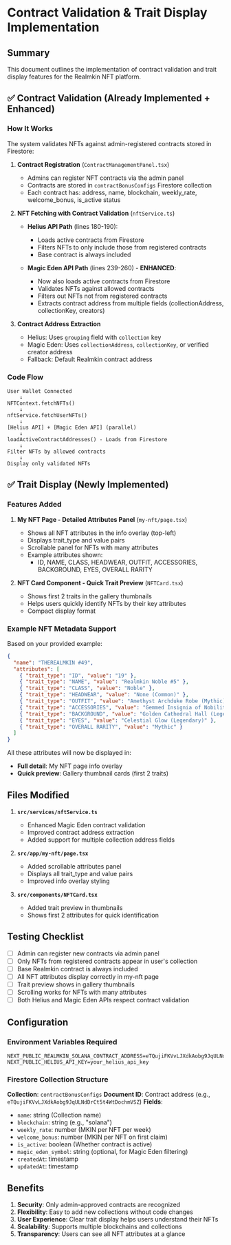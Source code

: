 # Contract Validation & Trait Display Implementation

## Summary
This document outlines the implementation of contract validation and trait display features for the Realmkin NFT platform.

## ✅ Contract Validation (Already Implemented + Enhanced)

### How It Works
The system validates NFTs against admin-registered contracts stored in Firestore:

1. **Contract Registration** (`ContractManagementPanel.tsx`)
   - Admins can register NFT contracts via the admin panel
   - Contracts are stored in `contractBonusConfigs` Firestore collection
   - Each contract has: address, name, blockchain, weekly_rate, welcome_bonus, is_active status

2. **NFT Fetching with Contract Validation** (`nftService.ts`)
   - **Helius API Path** (lines 180-190):
     - Loads active contracts from Firestore
     - Filters NFTs to only include those from registered contracts
     - Base contract is always included
   
   - **Magic Eden API Path** (lines 239-260) - **ENHANCED**:
     - Now also loads active contracts from Firestore
     - Validates NFTs against allowed contracts
     - Filters out NFTs not from registered contracts
     - Extracts contract address from multiple fields (collectionAddress, collectionKey, creators)

3. **Contract Address Extraction**
   - Helius: Uses `grouping` field with `collection` key
   - Magic Eden: Uses `collectionAddress`, `collectionKey`, or verified creator address
   - Fallback: Default Realmkin contract address

### Code Flow
```
User Wallet Connected
    ↓
NFTContext.fetchNFTs()
    ↓
nftService.fetchUserNFTs()
    ↓
[Helius API] + [Magic Eden API] (parallel)
    ↓
loadActiveContractAddresses() - Loads from Firestore
    ↓
Filter NFTs by allowed contracts
    ↓
Display only validated NFTs
```

## ✅ Trait Display (Newly Implemented)

### Features Added

1. **My NFT Page - Detailed Attributes Panel** (`my-nft/page.tsx`)
   - Shows all NFT attributes in the info overlay (top-left)
   - Displays trait_type and value pairs
   - Scrollable panel for NFTs with many attributes
   - Example attributes shown:
     - ID, NAME, CLASS, HEADWEAR, OUTFIT, ACCESSORIES, BACKGROUND, EYES, OVERALL RARITY

2. **NFT Card Component - Quick Trait Preview** (`NFTCard.tsx`)
   - Shows first 2 traits in the gallery thumbnails
   - Helps users quickly identify NFTs by their key attributes
   - Compact display format

### Example NFT Metadata Support
Based on your provided example:
```json
{
  "name": "THEREALMKIN #49",
  "attributes": [
    { "trait_type": "ID", "value": "19" },
    { "trait_type": "NAME", "value": "Realmkin Noble #5" },
    { "trait_type": "CLASS", "value": "Noble" },
    { "trait_type": "HEADWEAR", "value": "None (Common)" },
    { "trait_type": "OUTFIT", "value": "Amethyst Archduke Robe (Mythic)" },
    { "trait_type": "ACCESSORIES", "value": "Gemmed Insignia of Nobility (Uncommon)" },
    { "trait_type": "BACKGROUND", "value": "Golden Cathedral Hall (Legendary)" },
    { "trait_type": "EYES", "value": "Celestial Glow (Legendary)" },
    { "trait_type": "OVERALL RARITY", "value": "Mythic" }
  ]
}
```

All these attributes will now be displayed in:
- **Full detail**: My NFT page info overlay
- **Quick preview**: Gallery thumbnail cards (first 2 traits)

## Files Modified

1. **`src/services/nftService.ts`**
   - Enhanced Magic Eden contract validation
   - Improved contract address extraction
   - Added support for multiple collection address fields

2. **`src/app/my-nft/page.tsx`**
   - Added scrollable attributes panel
   - Displays all trait_type and value pairs
   - Improved info overlay styling

3. **`src/components/NFTCard.tsx`**
   - Added trait preview in thumbnails
   - Shows first 2 attributes for quick identification

## Testing Checklist

- [ ] Admin can register new contracts via admin panel
- [ ] Only NFTs from registered contracts appear in user's collection
- [ ] Base Realmkin contract is always included
- [ ] All NFT attributes display correctly in my-nft page
- [ ] Trait preview shows in gallery thumbnails
- [ ] Scrolling works for NFTs with many attributes
- [ ] Both Helius and Magic Eden APIs respect contract validation

## Configuration

### Environment Variables Required
```env
NEXT_PUBLIC_REALMKIN_SOLANA_CONTRACT_ADDRESS=eTQujiFKVvLJXdkAobg9JqULNdDrCt5t4WtDochmVSZ
NEXT_PUBLIC_HELIUS_API_KEY=your_helius_api_key
```

### Firestore Collection Structure
**Collection**: `contractBonusConfigs`
**Document ID**: Contract address (e.g., `eTQujiFKVvLJXdkAobg9JqULNdDrCt5t4WtDochmVSZ`)
**Fields**:
- `name`: string (Collection name)
- `blockchain`: string (e.g., "solana")
- `weekly_rate`: number (MKIN per NFT per week)
- `welcome_bonus`: number (MKIN per NFT on first claim)
- `is_active`: boolean (Whether contract is active)
- `magic_eden_symbol`: string (optional, for Magic Eden filtering)
- `createdAt`: timestamp
- `updatedAt`: timestamp

## Benefits

1. **Security**: Only admin-approved contracts are recognized
2. **Flexibility**: Easy to add new collections without code changes
3. **User Experience**: Clear trait display helps users understand their NFTs
4. **Scalability**: Supports multiple blockchains and collections
5. **Transparency**: Users can see all NFT attributes at a glance
